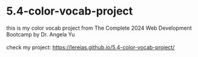 # 5.4-color-vocab-project
this is my color vocab project from The Complete 2024 Web Development Bootcamp by Dr. Angela Yu
<br/>
<br/>
check my project: https://lereias.github.io/5.4-color-vocab-project/
